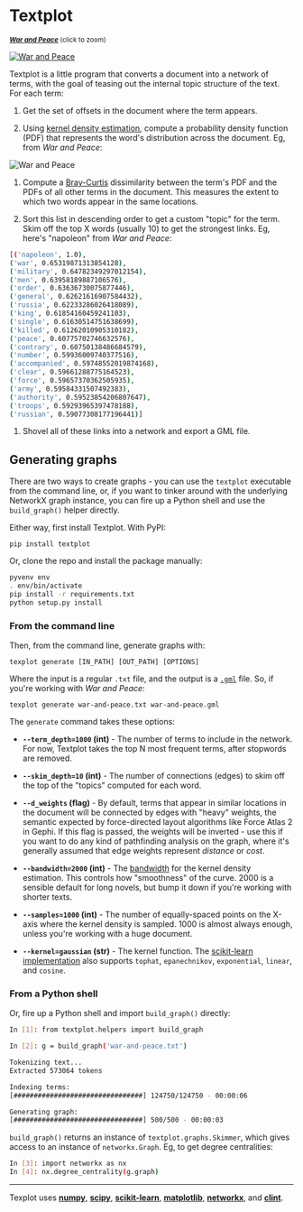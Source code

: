 # Textplot

<sup><a href="http://textplot.s3-website-us-west-1.amazonaws.com/#mental-maps/war-and-peace" target="_new">**_War and Peace_**</a> (click to zoom)</sup>

<a href="http://textplot.s3-website-us-west-1.amazonaws.com/#mental-maps/war-and-peace" target="_new">![War and Peace](notes/mental-maps/networks/war-and-peace.jpg)</a>

Textplot is a little program that converts a document into a network of terms, with the goal of teasing out the internal topic structure of the text. For each term:

1. Get the set of offsets in the document where the term appears.

1. Using [kernel density estimation](http://en.wikipedia.org/wiki/Kernel_density_estimation), compute a probability density function (PDF) that represents the word's distribution across the document. Eg, from _War and Peace_:

  ![War and Peace](notes/mental-maps/figures/war.png)

1. Compute a [Bray-Curtis](http://en.wikipedia.org/wiki/Bray%E2%80%93Curtis_dissimilarity) dissimilarity between the term's PDF and the PDFs of all other terms in the document. This measures the extent to which two words appear in the same locations.

1. Sort this list in descending order to get a custom "topic" for the term. Skim off the top X words (usually 10) to get the strongest links. Eg, here's "napoleon" from _War and Peace_:

  ```bash
  [('napoleon', 1.0),
  ('war', 0.65319871313854128),
  ('military', 0.64782349297012154),
  ('men', 0.63958189887106576),
  ('order', 0.63636730075877446),
  ('general', 0.62621616907584432),
  ('russia', 0.62233286026418089),
  ('king', 0.61854160459241103),
  ('single', 0.61630514751638699),
  ('killed', 0.61262010905310182),
  ('peace', 0.60775702746632576),
  ('contrary', 0.60750138486684579),
  ('number', 0.59936009740377516),
  ('accompanied', 0.59748552019874168),
  ('clear', 0.59661288775164523),
  ('force', 0.59657370362505935),
  ('army', 0.59584331507492383),
  ('authority', 0.59523854206807647),
  ('troops', 0.59293965397478188),
  ('russian', 0.59077308177196441)]
  ```

1. Shovel all of these links into a network and export a GML file.

## Generating graphs

There are two ways to create graphs - you can use the `textplot` executable from the command line, or, if you want to tinker around with the underlying NetworkX graph instance, you can fire up a Python shell and use the `build_graph()` helper directly.

Either way, first install Textplot. With PyPI:

`pip install textplot`

Or, clone the repo and install the package manually:

```bash
pyvenv env
. env/bin/activate
pip install -r requirements.txt
python setup.py install
```

### From the command line

Then, from the command line, generate graphs with:

`texplot generate [IN_PATH] [OUT_PATH] [OPTIONS]`

Where the input is a regular `.txt` file, and the output is a [`.gml`](http://en.wikipedia.org/wiki/Graph_Modelling_Language) file. So, if you're working with _War and Peace_:

`texplot generate war-and-peace.txt war-and-peace.gml`

The `generate` command takes these options:

- **`--term_depth=1000` (int)** - The number of terms to include in the network. For now, Textplot takes the top N most frequent terms, after stopwords are removed.

- **`--skim_depth=10` (int)** - The number of connections (edges) to skim off the top of the "topics" computed for each word.

- **`--d_weights` (flag)** - By default, terms that appear in similar locations in the document will be connected by edges with "heavy" weights, the semantic expected by force-directed layout algorithms like Force Atlas 2 in Gephi. If this flag is passed, the weights will be inverted - use this if you want to do any kind of pathfinding analysis on the graph, where it's generally assumed that edge weights represent _distance_ or _cost_.

- **`--bandwidth=2000` (int)** - The [bandwidth](http://en.wikipedia.org/wiki/Kernel_density_estimation#Bandwidth_selection) for the kernel density estimation. This controls how "smoothness" of the curve. 2000 is a sensible default for long novels, but bump it down if you're working with shorter texts.

- **`--samples=1000` (int)** - The number of equally-spaced points on the X-axis where the kernel density is sampled. 1000 is almost always enough, unless you're working with a huge document.

- **`--kernel=gaussian` (str)** - The kernel function. The [scikit-learn implementation](http://scikit-learn.org/stable/modules/generated/sklearn.neighbors.KernelDensity.html) also supports `tophat`, `epanechnikov`, `exponential`, `linear`, and `cosine`.

### From a Python shell

Or, fire up a Python shell and import `build_graph()` directly:

```bash
In [1]: from textplot.helpers import build_graph

In [2]: g = build_graph('war-and-peace.txt')

Tokenizing text...
Extracted 573064 tokens

Indexing terms:
[################################] 124750/124750 - 00:00:06

Generating graph:
[################################] 500/500 - 00:00:03
```

`build_graph()` returns an instance of `textplot.graphs.Skimmer`, which gives access to an instance of `networkx.Graph`. Eg, to get degree centralities:

```bash
In [3]: import networkx as nx
In [4]: nx.degree_centrality(g.graph)
```

---

Texplot uses **[numpy](http://www.numpy.org)**, **[scipy](http://www.scipy.org)**, **[scikit-learn](http://scikit-learn.org)**, **[matplotlib](http://matplotlib.org)**, **[networkx](http://networkx.github.io)**, and **[clint](https://github.com/kennethreitz/clint)**.
